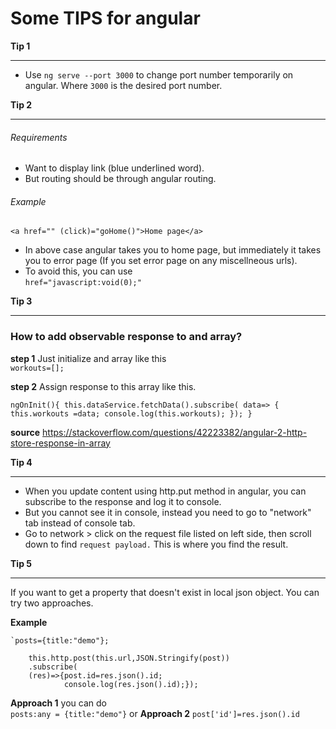 # Some TIPS for angular
**Tip 1** <hr>
- Use `ng serve --port 3000` to change port number temporarily on angular. Where `3000` is the desired port number.

**Tip 2**  <hr>

###### Requirements
- Want to display link (blue underlined word).  
- But routing should be through angular routing.
###### Example 
`<a href="" (click)="goHome()">Home page</a>`  
- In above case angular takes you to home page, but immediately it takes you to error page (If you set error page on any miscellneous urls).
- To avoid this, you can use   
`href="javascript:void(0);"`


**Tip 3**
<hr>

### How to add observable response to and array?

**step 1**
Just initialize and array like this  
`workouts=[];`

**step 2** 
Assign response to this array like this.  

`ngOnInit(){
  this.dataService.fetchData().subscribe(
    data=> {
      this.workouts =data;
      console.log(this.workouts);
    });
}`

**source**
https://stackoverflow.com/questions/42223382/angular-2-http-store-response-in-array

**Tip 4**
<hr>

 - When you update content using http.put method in angular, you can subscribe to the response and log it to console.  
 - But you cannot see it in console, instead you need to go to "network" tab instead of console tab.
 - Go to network > click on the request file listed on left side, then scroll down to find `request payload.` This is where you find the result.

**Tip 5**
<hr>
If you want to get a property that doesn't exist in local json object. You can try two approaches.  

**Example**

    `posts={title:"demo"};
    
        this.http.post(this.url,JSON.Stringify(post))
        .subscribe(
        (res)=>{post.id=res.json().id;
		        console.log(res.json().id);});

**Approach 1**
you can do    
`posts:any = {title:"demo"}`
or 
**Approach 2**
`post['id']=res.json().id`

